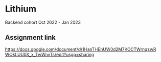 # Lithium
Backend cohort Oct 2022 - Jan 2023

## Assignment link
https://docs.google.com/document/d/1HanTHEnUW0d2M7KOCTWrnqzwRWOkLUU0X_x_TwWnyTs/edit?usgp=sharing